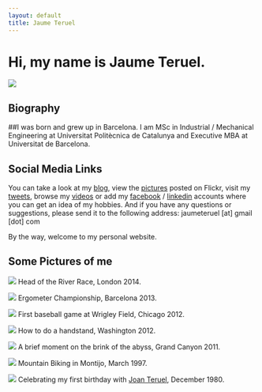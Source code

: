 ```yaml
---
layout: default
title: Jaume Teruel
---
```

# Hi, my name is Jaume Teruel.

![][1]

## Biography

##I was born and grew up in Barcelona. I am MSc in Industrial / Mechanical Engineering at Universitat Politècnica de Catalunya and Executive MBA at Universitat de Barcelona.

## Social Media Links

You can take a look at my [blog][2], view the [pictures][3] posted on Flickr, visit my [tweets][4], browse my [videos][5] or add my [facebook][6] / [linkedin][7] accounts where you can get an idea of my hobbies. And if you have any questions or suggestions, please send it to the following address: jaumeteruel [at] gmail [dot] com

By the way, welcome to my personal website.

## Some Pictures of me

![][8]
Head of the River Race, London 2014.

![][15]
Ergometer Championship, Barcelona 2013.

![][9]
First baseball game at Wrigley Field, Chicago 2012.

![][16]
How to do a handstand, Washington 2012.

![][10]
A brief moment on the brink of the abyss, Grand Canyon 2011.

![][11]
Mountain Biking in Montijo, March 1997.

![][12]
Celebrating my first birthday with [Joan Teruel][13], December 1980.


   [1]: /images/me_big.png
   [2]: http://www.lerion.com
   [3]: http://www.flickr.com/photos/lerion
   [4]: http://twitter.com/jaumeteruel
   [5]: http://www.vimeo.com/lerion/videos
   [6]: http://www.facebook.com/jaume.teruel
   [7]: http://es.linkedin.com/in/jaumeteruel
   [8]: https://farm4.staticflickr.com/3694/13887135686_3141d3d1cd_c.jpg
   [9]: https://farm9.staticflickr.com/8475/8078266107_fd8be79e4f_c.jpg
   [10]: https://farm7.staticflickr.com/6062/6087256898_6961082fe8_b.jpg
   [11]: https://farm8.staticflickr.com/7208/13889188038_1a39e15c9a_c.jpg
   [12]: https://farm6.staticflickr.com/5331/14021790985_b8667f40c7_c.jpg
   [13]: http://www.joanteruel.com
   [14]: http://creativecommons.org/licenses/by-nc-sa/3.0/
   [15]: https://farm3.staticflickr.com/2908/14401273620_fe93721708_c.jpg
   [16]: https://farm9.staticflickr.com/8180/8057394807_12f61e28e7_c.jpg

